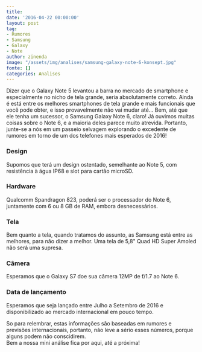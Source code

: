 ```yaml
---
title: 
date: '2016-04-22 00:00:00'
layout: post
tag:
- Rumores
- Samsung
- Galaxy
- Note
author: zinenda
image: "/assets/img/analises/samsung-galaxy-note-6-konsept.jpg"
fonte: []
categories: Analises
---
```


Dizer que o Galaxy Note 5 levantou a barra no mercado de smartphone e especialmente no nicho de tela grande, seria absolutamente correto. 
Ainda é está entre os melhores smartphones de tela grande e mais funcionais que você pode obter, e isso provavelmente não vai mudar até... 
Bem, até que ele tenha um sucessor, o Samsung Galaxy Note 6, claro! 
Já ouvimos muitas coisas sobre o Note 6, e a maioria deles parece muito atrevida.
Portanto, junte-se a nós em um passeio selvagem explorando o excedente de rumores em torno de um dos telefones mais esperados de 2016!

### Design
Supomos que terá um design ostentado, semelhante ao Note 5, com resistência à água IP68 e slot para cartão microSD.

### Hardware
Qualcomm Spandragon 823, poderá ser o processador do Note 6, juntamente com 6 ou 8 GB de RAM, embora desnecessários.

### Tela
Bem quanto a tela, quando tratamos do assunto, as Samsung está entre as melhores, para não dizer a melhor.
Uma tela de 5,8" Quad HD Super Amoled não será uma supresa.

### Câmera
Esperamos que o Galaxy S7 doe sua câmera 12MP de f/1.7 ao Note 6.

### Data de lançamento
Esperamos que seja lançado entre Julho a Setembro de 2016 e disponibilizado ao mercado internacional em pouco tempo.

So para relembrar, estas informações são baseadas em rumores e previsões internacionais, portanto, não leve a sério esses números, porque alguns podem não conscidirem. <br>
Bem a nossa mini análise fica por aqui, até a próxima!